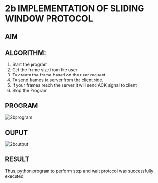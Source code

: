 # 2b IMPLEMENTATION OF SLIDING WINDOW PROTOCOL
## AIM
## ALGORITHM:
1. Start the program.
2. Get the frame size from the user
3. To create the frame based on the user request.
4. To send frames to server from the client side.
5. If your frames reach the server it will send ACK signal to client
6. Stop the Program
## PROGRAM
![2bprogram](https://github.com/user-attachments/assets/3f34e996-8c48-4357-8f74-e80ec0183a09)

## OUPUT
![2boutput](https://github.com/user-attachments/assets/e8ce32fe-6d56-4c79-af11-a1226fbb2c2d)

## RESULT
Thus, python program to perform stop and wait protocol was successfully executed
